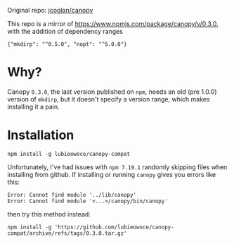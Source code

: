Original repo: [jcoglan/canopy](https://github.com/jcoglan/canopy)

This repo is a mirror of https://www.npmjs.com/package/canopy/v/0.3.0,
with the addition of dependency ranges
```
{"mkdirp": "^0.5.0", "nopt": "^5.0.0"}
```

# Why?

Canopy `0.3.0`, the last version published on `npm`, needs an old (pre 1.0.0) version of `mkdirp`,
but it doesn't specify a version range, which makes installing it a pain.

# Installation

```
npm install -g lubieowoce/canopy-compat
```
Unfortunately, I've had issues with `npm 7.19.1` randomly skipping files when installing from github.
If installing or running `canopy` gives you errors like this:
```
Error: Cannot find module '../lib/canopy'
Error: Cannot find module '<...>/canopy/bin/canopy'
```
then try this method instead:
```
npm install -g 'https://github.com/lubieowoce/canopy-compat/archive/refs/tags/0.3.0.tar.gz'
```
